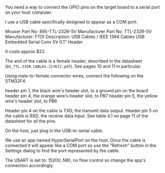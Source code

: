 You need a way to connect the GPIO pins on the target board to a serial port on
your host computer.

I use a USB cable specifically designed to appear as a COM port:

Mouser Part No: 	895-TTL-232R-5V
Manufacturer Part No: 	TTL-232R-5V
Manufacturer: 	FTDI
Description: 	USB Cables / IEEE 1394 Cables USB Embedded Serial Conv 5V 0.1" Header

It costs approx $22.

The end of the cable is a female header, described in the datasheet
(`DS_TTL-232R_CABLES-217672.pdf`).  See pages 10 and 11 in particular.

Using male-to-female connector wires, connect the following on the STM32F4:

   header pin 1, the black wire's header slot, to a ground pin on the board
   header pin 4, the orange wire's header slot, to PB7
   header pin 5, the yellow wire's header slot, to PB6

Header pin 4 on the cable is TXD, the transmit data output.
Header pin 5 on the cable is RXD, the receive data input.
See table 4.1 on page 11 of the datasheet for all the pins.

On the host, just plug in the USB-to-serial cable.

We use an app named HyperSerialPort on the host.  Once the cable is connected it
will appear like a COM port so use the "Refresh" button in the Settings dialog
to find the port represented by the cable.

The USART is set to: 15200, N81, no flow control so change the app's connection
accordingly.